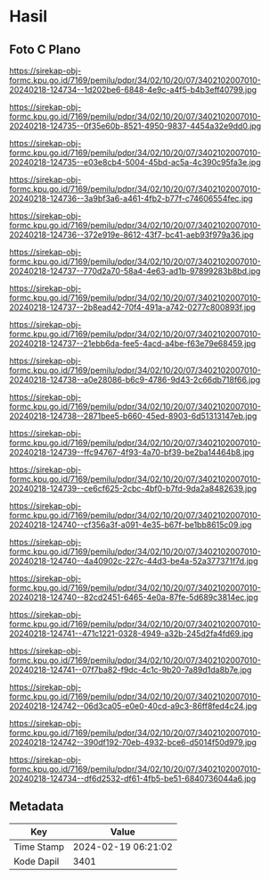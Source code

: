 # Hasil

## Foto C Plano

https://sirekap-obj-formc.kpu.go.id/7169/pemilu/pdpr/34/02/10/20/07/3402102007010-20240218-124734--1d202be6-6848-4e9c-a4f5-b4b3eff40799.jpg

https://sirekap-obj-formc.kpu.go.id/7169/pemilu/pdpr/34/02/10/20/07/3402102007010-20240218-124735--0f35e60b-8521-4950-9837-4454a32e9dd0.jpg

https://sirekap-obj-formc.kpu.go.id/7169/pemilu/pdpr/34/02/10/20/07/3402102007010-20240218-124735--e03e8cb4-5004-45bd-ac5a-4c390c95fa3e.jpg

https://sirekap-obj-formc.kpu.go.id/7169/pemilu/pdpr/34/02/10/20/07/3402102007010-20240218-124736--3a9bf3a6-a461-4fb2-b77f-c74606554fec.jpg

https://sirekap-obj-formc.kpu.go.id/7169/pemilu/pdpr/34/02/10/20/07/3402102007010-20240218-124736--372e919e-8612-43f7-bc41-aeb93f979a36.jpg

https://sirekap-obj-formc.kpu.go.id/7169/pemilu/pdpr/34/02/10/20/07/3402102007010-20240218-124737--770d2a70-58a4-4e63-ad1b-97899283b8bd.jpg

https://sirekap-obj-formc.kpu.go.id/7169/pemilu/pdpr/34/02/10/20/07/3402102007010-20240218-124737--2b8ead42-70f4-491a-a742-0277c800893f.jpg

https://sirekap-obj-formc.kpu.go.id/7169/pemilu/pdpr/34/02/10/20/07/3402102007010-20240218-124737--21ebb6da-fee5-4acd-a4be-f63e79e68459.jpg

https://sirekap-obj-formc.kpu.go.id/7169/pemilu/pdpr/34/02/10/20/07/3402102007010-20240218-124738--a0e28086-b6c9-4786-9d43-2c66db718f66.jpg

https://sirekap-obj-formc.kpu.go.id/7169/pemilu/pdpr/34/02/10/20/07/3402102007010-20240218-124738--2871bee5-b660-45ed-8903-6d51313147eb.jpg

https://sirekap-obj-formc.kpu.go.id/7169/pemilu/pdpr/34/02/10/20/07/3402102007010-20240218-124739--ffc94767-4f93-4a70-bf39-be2ba14464b8.jpg

https://sirekap-obj-formc.kpu.go.id/7169/pemilu/pdpr/34/02/10/20/07/3402102007010-20240218-124739--ce6cf625-2cbc-4bf0-b7fd-9da2a8482639.jpg

https://sirekap-obj-formc.kpu.go.id/7169/pemilu/pdpr/34/02/10/20/07/3402102007010-20240218-124740--cf356a3f-a091-4e35-b67f-be1bb8615c09.jpg

https://sirekap-obj-formc.kpu.go.id/7169/pemilu/pdpr/34/02/10/20/07/3402102007010-20240218-124740--4a40902c-227c-44d3-be4a-52a377371f7d.jpg

https://sirekap-obj-formc.kpu.go.id/7169/pemilu/pdpr/34/02/10/20/07/3402102007010-20240218-124740--82cd2451-6465-4e0a-87fe-5d689c3814ec.jpg

https://sirekap-obj-formc.kpu.go.id/7169/pemilu/pdpr/34/02/10/20/07/3402102007010-20240218-124741--471c1221-0328-4949-a32b-245d2fa4fd69.jpg

https://sirekap-obj-formc.kpu.go.id/7169/pemilu/pdpr/34/02/10/20/07/3402102007010-20240218-124741--07f7ba82-f9dc-4c1c-9b20-7a89d1da8b7e.jpg

https://sirekap-obj-formc.kpu.go.id/7169/pemilu/pdpr/34/02/10/20/07/3402102007010-20240218-124742--06d3ca05-e0e0-40cd-a9c3-86ff8fed4c24.jpg

https://sirekap-obj-formc.kpu.go.id/7169/pemilu/pdpr/34/02/10/20/07/3402102007010-20240218-124742--390df192-70eb-4932-bce6-d5014f50d979.jpg

https://sirekap-obj-formc.kpu.go.id/7169/pemilu/pdpr/34/02/10/20/07/3402102007010-20240218-124734--df6d2532-df61-4fb5-be51-6840736044a6.jpg


## Metadata

| Key        | Value               |
| ---------- | ------------------- |
| Time Stamp | 2024-02-19 06:21:02 |
| Kode Dapil | 3401                |



